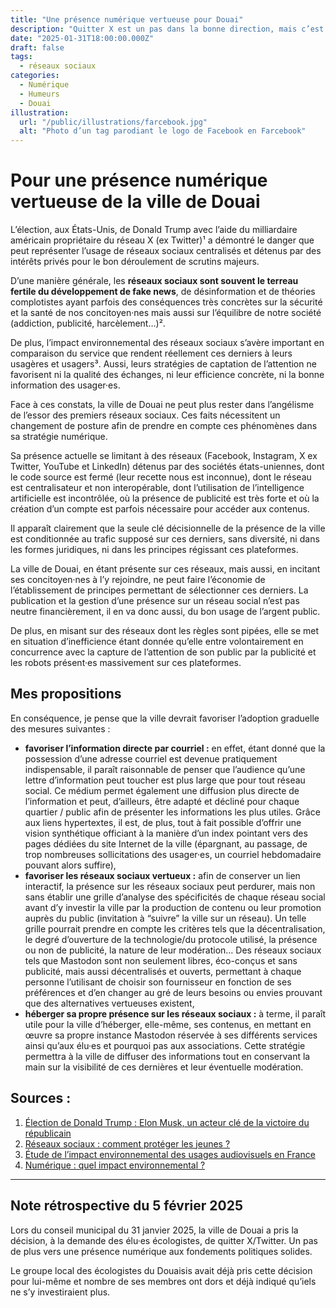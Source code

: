 ```yaml
---
title: "Une présence numérique vertueuse pour Douai"
description: "Quitter X est un pas dans la bonne direction, mais c’est l’arbre qui cache la forêt. Allons plus loin !"
date: "2025-01-31T18:00:00.000Z"
draft: false
tags:
  - réseaux sociaux
categories:
  - Numérique
  - Humeurs
  - Douai
illustration:
  url: "/public/illustrations/farcebook.jpg"
  alt: "Photo d’un tag parodiant le logo de Facebook en Farcebook"
---
```


# Pour une présence numérique vertueuse de la ville de Douai

L’élection, aux États-Unis, de Donald Trump avec l’aide du milliardaire américain propriétaire du réseau X (ex Twitter)¹ a démontré le danger que peut représenter l’usage de réseaux sociaux centralisés et détenus par des intérêts privés pour le bon déroulement de scrutins majeurs.

D’une manière générale, les **réseaux sociaux sont souvent le terreau fertile du développement de fake news**, de désinformation et de théories complotistes ayant parfois des conséquences très concrètes sur la sécurité et la santé de nos concitoyen·nes mais aussi sur l’équilibre de notre société (addiction, publicité, harcèlement…)².

De plus, l’impact environnemental des réseaux sociaux s’avère important en comparaison du service que rendent réellement ces derniers à leurs usagères et usagers³. Aussi, leurs stratégies de captation de l’attention ne favorisent ni la qualité des échanges, ni leur efficience concrète, ni la bonne information des usager·es.

Face à ces constats, la ville de Douai ne peut plus rester dans l’angélisme de l’essor des premiers réseaux sociaux. Ces faits nécessitent un changement de posture afin de prendre en compte ces phénomènes dans sa stratégie numérique.

Sa présence actuelle se limitant à des réseaux (Facebook, Instagram, X ex Twitter, YouTube et LinkedIn) détenus par des sociétés états-uniennes, dont le code source est fermé (leur recette nous est inconnue), dont le réseau est centralisateur et non interopérable, dont l’utilisation de l’intelligence artificielle est incontrôlée, où la présence de publicité est très forte et où la création d’un compte est parfois nécessaire pour accéder aux contenus.

Il apparaît clairement que la seule clé décisionnelle de la présence de la ville est conditionnée au trafic supposé sur ces derniers, sans diversité, ni dans les formes juridiques, ni dans les principes régissant ces plateformes.

La ville de Douai, en étant présente sur ces réseaux, mais aussi, en incitant ses concitoyen·nes à l’y rejoindre, ne peut faire l’économie de l’établissement de principes permettant de sélectionner ces derniers. La publication et la gestion d’une présence sur un réseau social n’est pas neutre financièrement, il en va donc aussi, du bon usage de l’argent public.

De plus, en misant sur des réseaux dont les règles sont pipées, elle se met en situation d’inefficience étant donnée qu’elle entre volontairement en concurrence avec la capture de l’attention de son public par la publicité et les robots présent·es massivement sur ces plateformes.

## Mes propositions

En conséquence, je pense que la ville devrait favoriser l’adoption graduelle des mesures suivantes :

- **favoriser l’information directe par courriel :** en effet, étant donné que la possession d’une adresse courriel est devenue pratiquement indispensable, il paraît raisonnable de penser que l’audience qu’une lettre d’information peut toucher est plus large que pour tout réseau social. Ce médium permet également une diffusion plus directe de l’information et peut, d’ailleurs, être adapté et décliné pour chaque quartier / public afin de présenter les informations les plus utiles. Grâce aux liens hypertextes, il est, de plus, tout à fait possible d’offrir une vision synthétique officiant à la manière d’un index pointant vers des pages dédiées du site Internet de la ville (épargnant, au passage, de trop nombreuses sollicitations des usager·es, un courriel hebdomadaire pouvant alors suffire),
- **favoriser les réseaux sociaux vertueux :** afin de conserver un lien interactif, la présence sur les réseaux sociaux peut perdurer, mais non sans établir une grille d’analyse des spécificités de chaque réseau social avant d’y investir la ville par la production de contenu ou leur promotion auprès du public (invitation à “suivre” la ville sur un réseau). Un telle grille pourrait prendre en compte les critères tels que la décentralisation, le degré d’ouverture de la technologie/du protocole utilisé, la présence ou non de publicité, la nature de leur modération… Des réseaux sociaux tels que Mastodon sont non seulement libres, éco-conçus et sans publicité, mais aussi décentralisés et ouverts, permettant à chaque personne l’utilisant de choisir son fournisseur en fonction de ses préférences et d’en changer au gré de leurs besoins ou envies prouvant que des alternatives vertueuses existent,
- **héberger sa propre présence sur les réseaux sociaux :** à terme, il paraît utile pour la ville d’héberger, elle-même, ses contenus, en mettant en œuvre sa propre instance Mastodon réservée à ses différents services ainsi qu’aux élu·es et pourquoi pas aux associations. Cette stratégie permettra à la ville de diffuser des informations tout en conservant la main sur la visibilité de ces dernières et leur éventuelle modération.

## Sources :

1. [Élection de Donald Trump : Elon Musk, un acteur clé de la victoire du républicain](https://www.francetvinfo.fr/monde/usa/presidentielle/donald-trump/election-de-donald-trump-elon-musk-un-acteur-cle-de-la-victoire-du-republicain_6896543.html)
2. [Réseaux sociaux : comment protéger les jeunes ?](https://www.info.gouv.fr/actualite/reseaux-sociaux-comment-proteger-les-jeunes)
3. [Étude de l’impact environnemental des usages audiovisuels en France](https://www.arcom.fr/nos-ressources/etudes-et-donnees/etudes-bilans-et-rapports-de-larcom/etude-de-limpact-environnemental-des-usages-audiovisuels-en-france)
4. [Numérique : quel impact environnemental ?](https://infos.ademe.fr/magazine-avril-2022/faits-et-chiffres/numerique-quel-impact-environnemental/)

---

## Note rétrospective du 5 février 2025

Lors du conseil municipal du 31 janvier 2025, la ville de Douai a pris la décision, à la demande des élu·es écologistes, de quitter X/Twitter. Un pas de plus vers une présence numérique aux fondements politiques solides.

Le groupe local des écologistes du Douaisis avait déjà pris cette décision pour lui-même et nombre de ses membres ont dors et déjà indiqué qu’iels ne s’y investiraient plus.
